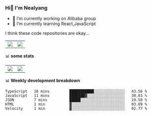 ### Hi👋 I'm Nealyang

- 🔭 I’m currently working on Alibaba group
- 🌱 I’m currently learning React,JavaScript


I think these code repositories are okay...

<table>
  <tbody>
    <tr>
      <td>
        <a href="https://github.com/Nealyang/React-Express-Blog-Demo">
          <img align="center" src="https://github-readme-stats.vercel.app/api/pin/?username=Nealyang&repo=React-Express-Blog-Demo&theme=chartreuse-dark" />
        </a>
      </td>
       <td>
        <a href="https://github.com/Nealyang/PersonalBlog">
          <img align="center" src="https://github-readme-stats.vercel.app/api/pin/?username=Nealyang&repo=PersonalBlog&theme=chartreuse-dark" />
        </a>
      </td>
    </tr>
  </tbody>
</table>

📊 **some stats**


<table>
  <tbody>
    <tr>
      <td>
          <img align="center" src="https://github-readme-stats.vercel.app/api?username=Nealyang&theme=chartreuse-dark&show_icons=true" />
      </td>
       <td>
          <img align="center" src="https://github-readme-stats.vercel.app/api/top-langs/?username=Nealyang&theme=chartreuse-dark" />
      </td>
    </tr>
  </tbody>
</table>

📊 **Weekly development breakdown**

<!--START_SECTION:waka-->
```text
TypeScript   16 mins         ███████████░░░░░░░░░░░░░░   43.56 % 
JavaScript   11 mins         ███████▓░░░░░░░░░░░░░░░░░   30.03 % 
JSON         7 mins          █████░░░░░░░░░░░░░░░░░░░░   19.50 % 
HTML         1 min           ▓░░░░░░░░░░░░░░░░░░░░░░░░   03.09 % 
Velocity     1 min           ▓░░░░░░░░░░░░░░░░░░░░░░░░   02.77 % 
```
<!--END_SECTION:waka-->
